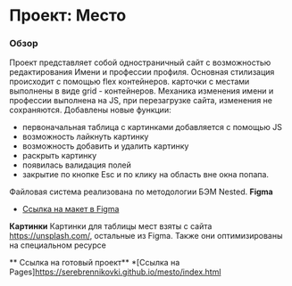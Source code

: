 # Проект: Место

### Обзор

Проект представляет собой одностраничный сайт с возможностью редактирования Имени и профессии профиля.
Основная стилизация происходит с помощью flex контейнеров. карточки с местами выполнены в виде grid - контейнеров. 
Механика изменения имени и профессии выполнена на JS, при перезагрузке сайта, изменения не сохраняются.
Добавлены новые функции: 
- первоначальная таблица с картинками добавляется с помощью JS
- возможность лайкнуть картинку
- возможность добавить и удалить картинку
- раскрыть картинку
- появилась валидация полей
- закрытие по кнопке Esc и по клику на область вне окна попапа.

Файловая система реализована по методологии БЭМ Nested.
**Figma**
* [Ссылка на макет в Figma](https://www.figma.com/file/2cn9N9jSkmxD84oJik7xL7/JavaScript.-Sprint-4?node-id=0%3A1)

**Картинки**
Картинки для таблицы мест взяты с сайта https://unsplash.com/, остальные из Figma. Также они оптимизированы на специальном ресурсе

** Ссылка на готовый проект**
*[Ссылка на Pages]https://serebrennikovki.github.io/mesto/index.html
